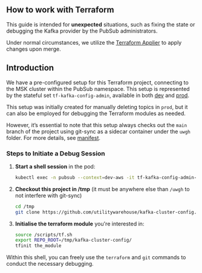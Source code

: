 ## How to work with Terraform
This guide is intended for **unexpected** situations, such as fixing the state or debugging the Kafka provider by the PubSub administrators.

Under normal circumstances, we utilize the [Terraform Applier](https://github.com/utilitywarehouse/terraform-applier) to apply changes upon merge.

## Introduction

We have a pre-configured setup for this Terraform project, connecting to the MSK cluster within the PubSub namespace. This setup is represented by the stateful set `tf-kafka-config-admin`, available in both [dev](https://github.com/utilitywarehouse/kubernetes-manifests/tree/master/dev-aws/pubsub/tf-kafka-config-admin) and [prod](https://github.com/utilitywarehouse/kubernetes-manifests/tree/master/prod-aws/pubsub/tf-kafka-config-admin).

This setup was initially created for manually deleting topics in `prod`, but it can also be employed for debugging the Terraform modules as needed.

However, it’s essential to note that this setup always checks out the `main` branch of the project using git-sync as a sidecar container under the `uwgh` folder. For more details, see [manifest](https://github.com/utilitywarehouse/dev-enablement-mono/blob/1f026eb42591444aef2e9ae644d0c7b78c25a210/services/tf-kafka-config-admin/k8s-manifests/statefulset.yaml#L61-L78).

### Steps to Initiate a Debug Session

1. **Start a shell session** in the pod:
    ```bash  
    kubectl exec -n pubsub --context=dev-aws -it tf-kafka-config-admin-0 -- /bin/sh 
    ```
2. **Checkout this project in /tmp** (it must be anywhere else than `/uwgh` to not interfere with git-sync)
    ```bash  
    cd /tmp
    git clone https://github.com/utilitywarehouse/kafka-cluster-config.git
    ```
3. **Initialise the terraform module** you're interested in:
    ```bash
    source /scripts/tf.sh
    export REPO_ROOT=/tmp/kafka-cluster-config/
    tfinit the_module
    ```
Within this shell, you can freely use the `terraform` and `git` commands to conduct the necessary debugging.

